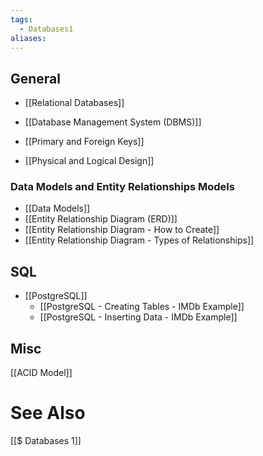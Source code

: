 ```yaml
---
tags:
  - Databases1
aliases:
---
```

## General
- [[Relational Databases]]
- [[Database Management System (DBMS)]]
- [[Primary and Foreign Keys]]

- [[Physical and Logical Design]]


### Data Models and Entity Relationships Models
- [[Data Models]]
- [[Entity Relationship Diagram (ERD)]]
- [[Entity Relationship Diagram -  How to Create]]
- [[Entity Relationship Diagram - Types of Relationships]]

## SQL
- [[PostgreSQL]]
	- [[PostgreSQL - Creating Tables - IMDb Example]]
	- [[PostgreSQL - Inserting Data - IMDb Example]]

## Misc
[[ACID Model]]

# See Also
[[$ Databases 1]]
